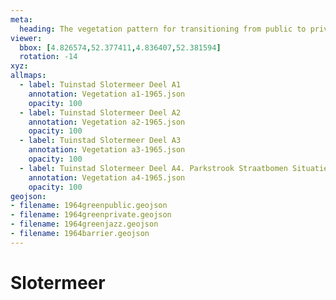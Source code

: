 ```yaml
---
meta:
  heading: The vegetation pattern for transitioning from public to private
viewer:
  bbox: [4.826574,52.377411,4.836407,52.381594]
  rotation: -14
xyz:
allmaps:
  - label: Tuinstad Slotermeer Deel A1
    annotation: Vegetation a1-1965.json
    opacity: 100
  - label: Tuinstad Slotermeer Deel A2
    annotation: Vegetation a2-1965.json
    opacity: 100
  - label: Tuinstad Slotermeer Deel A3
    annotation: Vegetation a3-1965.json
    opacity: 100
  - label: Tuinstad Slotermeer Deel A4. Parkstrook Straatbomen Situatie 1965. Scale 1:500. Stadsarchief Amsterdam. Published by Public Works Department and its legal successors, 1965
    annotation: Vegetation a4-1965.json
    opacity: 100
geojson:
- filename: 1964greenpublic.geojson
- filename: 1964greenprivate.geojson
- filename: 1964greenjazz.geojson
- filename: 1964barrier.geojson
---
```

# Slotermeer